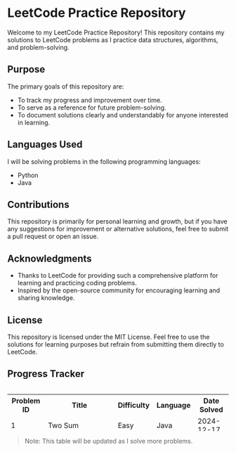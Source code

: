 # LeetCode Practice Repository

Welcome to my LeetCode Practice Repository! This repository contains my solutions to LeetCode problems as I practice data structures, algorithms, and problem-solving.

## Purpose

The primary goals of this repository are:

- To track my progress and improvement over time.
- To serve as a reference for future problem-solving.
- To document solutions clearly and understandably for anyone interested in learning.

## Languages Used

I will be solving problems in the following programming languages:

- Python
- Java

## Contributions

This repository is primarily for personal learning and growth, but if you have any suggestions for improvement or alternative solutions, feel free to submit a pull request or open an issue.

## Acknowledgments

- Thanks to LeetCode for providing such a comprehensive platform for learning and practicing coding problems.
- Inspired by the open-source community for encouraging learning and sharing knowledge.

## License

This repository is licensed under the MIT License. Feel free to use the solutions for learning purposes but refrain from submitting them directly to LeetCode.

## Progress Tracker

<div style="height: 100px; overflow-y: auto;">
  <table>
    <tr>
      <th>Problem ID</th>
      <th>Title</th>
      <th>Difficulty</th>
      <th>Language</th>
      <th>Date Solved</th>
    </tr>
    <tr>
            <td>1</td>
            <td>Two Sum</td>
            <td>Easy</td>
            <td>Java</td>
            <td>2024-12-17</td>
        </tr>
        <tr>
            <td>2</td>
            <td>Add Two Numbers</td>
            <td>Medium</td>
            <td>Java</td>
            <td>2024-12-17</td>
        </tr>
        <tr>
            <td>9</td>
            <td>Palindrome Number</td>
            <td>Easy</td>
            <td>Java</td>
            <td>2024-12-17</td>
        </tr>
        <tr>
            <td>13</td>
            <td>Roman to Integer</td>
            <td>Easy</td>
            <td>Java</td>
            <td>2024-12-17</td>
        </tr>
        <tr>
            <td>14</td>
            <td>Longest Common Prefix</td>
            <td>Easy</td>
            <td>Java</td>
            <td>2024-12-17</td>
        </tr>
        <tr>
            <td>20</td>
            <td>Valid Parentheses</td>
            <td>Easy</td>
            <td>Java</td>
            <td>2024-12-17</td>
        </tr>
        <tr>
            <td>21</td>
            <td>Merge k Sorted Lists</td>
            <td>Easy</td>
            <td>Java</td>
            <td>2024-12-17</td>
        </tr>
        <tr>
            <td>26</td>
            <td>Remove Duplicates from Sorted Array</td>
            <td>Easy</td>
            <td>Java</td>
            <td>2024-12-17</td>
        </tr>
    <tr>
   <td>27</td>
   <td>Remove Element</td>
   <td>Easy</td>
   <td>Java</td>
   <td>2024-12-18</td>
</tr>
<tr>
   <td>28</td>
   <td>Find the Index of the First Occurrence in a String</td>
   <td>Easy</td>
   <td>Java</td>
   <td>2024-12-18</td>
</tr>
<tr>
   <td>35</td>
   <td>Search Insert Position</td>
   <td>Easy</td>
   <td>Java</td>
   <td>2024-12-18</td>
</tr>
<tr>
   <td>48</td>
   <td>Rotate Image</td>
   <td>Medium</td>
   <td>Java</td>
   <td>2024-12-18</td>
</tr>
<tr>
   <td>58</td>
   <td>Length of Last Word</td>
   <td>Easy</td>
   <td>Java</td>
   <td>2024-12-18</td>
</tr>
<tr>
   <td>167</td>
   <td>Two Sum II - Input Array Is Sorted</td>
   <td>Medium</td>
   <td>Java</td>
   <td>2024-12-18</td>
</tr>
<tr>
   <td>189</td>
   <td>Rotate Array</td>
   <td>Medium</td>
   <td>Java</td>
   <td>2024-12-18</td>
</tr>
<tr>
   <td>268</td>
   <td>Missing Number</td>
   <td>Easy</td>
   <td>Java</td>
   <td>2024-12-19</td>
</tr>
<tr>
   <td>283</td>
   <td>Move Zeroes</td>
   <td>Easy</td>
   <td>Java</td>
   <td>2024-12-19</td>
</tr>
<tr>
   <td>3033</td>
   <td>Modify the Matrix</td>
   <td>Easy</td>
   <td>Java</td>
   <td>2024-12-19</td>
</tr>
<tr>
   <td>66</td>
   <td>Plus One</td>
   <td>Easy</td>
   <td>Java</td>
   <td>2025-1-9</td>
</tr>
<tr>
   <td>344</td>
   <td>Reverse String</td>
   <td>Easy</td>
   <td>Java</td>
   <td>2025-2-5</td>
</tr>
<tr>
   <td>796</td>
   <td>Rotate String</td>
   <td>Easy</td>
   <td>Java</td>
   <td>2025-2-11</td>
</tr>
    <tr>
   <td>130</td>
   <td>Surrounded Regions</td>
   <td>Medium</td>
   <td>Java</td>
   <td>2025-2-12</td>
</tr>
</tr>
    <tr>
   <td>67</td>
   <td>Add Binary</td>
   <td>Easy</td>
   <td>Java</td>
   <td>2025-2-19</td>
</tr>
</tr>
    <tr>
   <td>4</td>
   <td>Median of Two Sorted Arrays</td>
   <td>Hard</td>
   <td>Java</td>
   <td>2025-2-28</td>
</tr>
    
  </table>
</div>

> Note: This table will be updated as I solve more problems.
